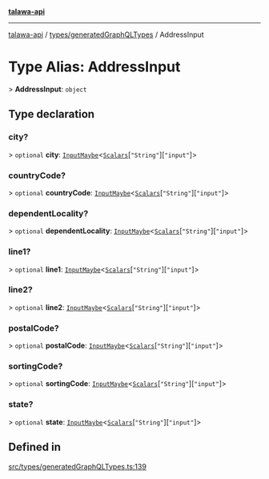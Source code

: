 [**talawa-api**](../../../README.md)

***

[talawa-api](../../../modules.md) / [types/generatedGraphQLTypes](../README.md) / AddressInput

# Type Alias: AddressInput

\> **AddressInput**: `object`

## Type declaration

### city?

\> `optional` **city**: [`InputMaybe`](InputMaybe.md)\<[`Scalars`](Scalars.md)\[`"String"`\]\[`"input"`\]\>

### countryCode?

\> `optional` **countryCode**: [`InputMaybe`](InputMaybe.md)\<[`Scalars`](Scalars.md)\[`"String"`\]\[`"input"`\]\>

### dependentLocality?

\> `optional` **dependentLocality**: [`InputMaybe`](InputMaybe.md)\<[`Scalars`](Scalars.md)\[`"String"`\]\[`"input"`\]\>

### line1?

\> `optional` **line1**: [`InputMaybe`](InputMaybe.md)\<[`Scalars`](Scalars.md)\[`"String"`\]\[`"input"`\]\>

### line2?

\> `optional` **line2**: [`InputMaybe`](InputMaybe.md)\<[`Scalars`](Scalars.md)\[`"String"`\]\[`"input"`\]\>

### postalCode?

\> `optional` **postalCode**: [`InputMaybe`](InputMaybe.md)\<[`Scalars`](Scalars.md)\[`"String"`\]\[`"input"`\]\>

### sortingCode?

\> `optional` **sortingCode**: [`InputMaybe`](InputMaybe.md)\<[`Scalars`](Scalars.md)\[`"String"`\]\[`"input"`\]\>

### state?

\> `optional` **state**: [`InputMaybe`](InputMaybe.md)\<[`Scalars`](Scalars.md)\[`"String"`\]\[`"input"`\]\>

## Defined in

[src/types/generatedGraphQLTypes.ts:139](https://github.com/PalisadoesFoundation/talawa-api/blob/4b5c74fd36bcfc2e36f3a06b67d517e865c188be/src/types/generatedGraphQLTypes.ts#L139)

